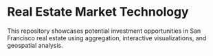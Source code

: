 # Real Estate Market Technology
This repository showcases potential investment opportunities in San Francisco real estate using aggregation, interactive visualizations, and geospatial analysis.
